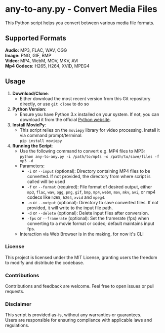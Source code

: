 # any-to-any.py - Convert Media Files

This Python script helps you convert between various media file formats.

## Supported Formats
**Audio:** MP3, FLAC, WAV, OGG<br> 
**Image:** PNG, GIF, BMP<br>
**Video:** MP4, WebM, MOV, MKV, AVI<br>
**Mp4 Codecs:** H265, H264, XVID, MPEG4

## Usage
1. **Download/Clone**:
   - Either download the most recent version from this Git repository directly, or use `git clone` to do so
2. **Python Version**:
   - Ensure you have Python 3.x installed on your system. If not, you can download it from the official [Python website](https://www.python.org/downloads/).
3. **Install MoviePy**:
   - This script relies on the `moviepy` library for video processing. Install it via command prompt/terminal:<br>`pip install moviepy`
4. **Running the Script**:
    - Use the following command to convert e.g. MP4 files to MP3:<br>`python any-to-any.py -i /path/to/mp4s -o /path/to/save/files -f mp3 -d`
    - Parameters:
      - `-i` or `--input` (optional): Directory containing MP4 files to be converted. If not provided, the directory from where script is called will be used
      - `-f` or `--format` (required): File format of desired output, either `mp3`, `flac`, `wav`, `ogg`, `png`, `gif`, `bmp`, `mp4`, `webm`, `mov`, `mkv`, `avi`, or mp4 codecs like `h265`, `h264`, `xvid` and `mpeg4`.
      - `-o` or `--output` (optional): Directory to save converted files. If not provided, it will write to the input file path.
      - `-d` or `--delete` (optional): Delete input files after conversion.
      - `-fps` or `--framerate` (optional): Set the framerate (fps) when converting to a movie format or codec; default maintains input fps.
   - Interaction via Web Browser is in the making, for now it's CLI

### License
This project is licensed under the MIT License, granting users the freedom to modify and distribute the codebase.

### Contributions
Contributions and feedback are welcome. Feel free to open issues or pull requests.

### Disclaimer
This script is provided as-is, without any warranties or guarantees.<br>
Users are responsible for ensuring compliance with applicable laws and regulations.
